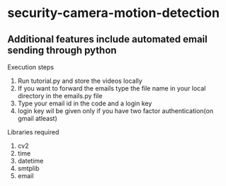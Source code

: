 # security-camera-motion-detection
## Additional features include automated email sending through python

Execution steps

1. Run tutorial.py and store the videos locally
2. If you want to forward the emails type the file name in your local directory in the emails.py file
3. Type your email id in the code and a login key
4. login key wil be given only if you have two factor authentication(on gmail atleast)

Libraries required
1. cv2
2. time
3. datetime
4. smtplib
5. email
